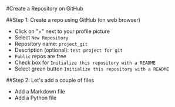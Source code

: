 #Create a Repository on GitHub


##Step 1: Create a repo using GitHub (on web browser)
- Click on "+" next to your profile picture
- Select `New Repository`
- Repository name:  `project_git`
- Description (optional):  `test project for git`
- `Public` repos are free
- Check box for `Initialize this repository with a README`
- Select green button `Initialize this repository with a README`

##Step 2:  Let's add a couple of files
- Add a Markdown file
- Add a Python file







